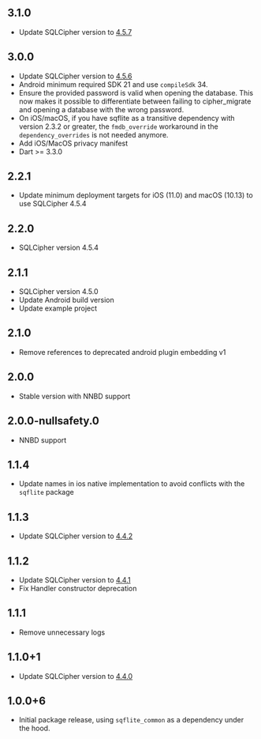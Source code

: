 ## 3.1.0
* Update SQLCipher version to [4.5.7](https://www.zetetic.net/blog/2024/04/24/sqlcipher-4.5.7-release/)

## 3.0.0
* Update SQLCipher version to [4.5.6](https://www.zetetic.net/blog/2024/01/17/sqlcipher-4.5.6-release/)
* Android minimum required SDK 21 and use `compileSdk` 34.
* Ensure the provided password is valid when opening the database. This now makes it possible to differentiate between failing to cipher_migrate and opening a database with the wrong password.
* On iOS/macOS, if you have sqflite as a transitive dependency with version 2.3.2 or greater, the `fmdb_override` workaround in the `dependency_overrides` is not needed anymore.
* Add iOS/MacOS privacy manifest
* Dart >= 3.3.0

## 2.2.1
* Update minimum deployment targets for iOS (11.0) and macOS (10.13) to use SQLCipher 4.5.4

## 2.2.0
* SQLCipher version 4.5.4

## 2.1.1
* SQLCipher version 4.5.0
* Update Android build version
* Update example project

## 2.1.0
* Remove references to deprecated android plugin embedding v1

## 2.0.0
* Stable version with NNBD support

## 2.0.0-nullsafety.0
* NNBD support

## 1.1.4

* Update names in ios native implementation to avoid conflicts with the `sqflite` package

## 1.1.3

* Update SQLCipher version to [4.4.2](https://www.zetetic.net/blog/2020/11/25/sqlcipher-442-release/)

## 1.1.2

* Update SQLCipher version to [4.4.1](https://www.zetetic.net/blog/2020/11/06/sqlcipher-441-release/)
* Fix Handler constructor deprecation

## 1.1.1

* Remove unnecessary logs

## 1.1.0+1

* Update SQLCipher version to [4.4.0](https://www.zetetic.net/blog/2020/05/12/sqlcipher-440-release/)

## 1.0.0+6

* Initial package release, using `sqflite_common` as a dependency under the hood.
